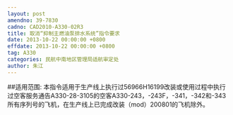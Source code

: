 ```yaml
---
layout: post
amendno: 39-7830
cadno: CAD2010-A330-02R3
title: 取消“抑制主燃油泵排水系统”指令要求
date: 2013-10-22 00:00:00 +0800
effdate: 2013-10-22 00:00:00 +0800
tag: A330
categories: 民航中南地区管理局适航审定处
author: 朱江
---
```


##适用范围:
本指令适用于生产线上执行过56966H16199改装或使用过程中执行过空客服务通告A330-28-3105的空客A330-243，-243F，-341，-342和-343所有序列号的飞机，在生产线上已完成改装（mod）200801的飞机除外。

